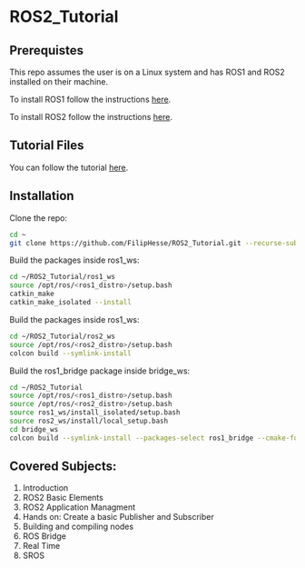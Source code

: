 # ROS2_Tutorial

## Prerequistes
This repo assumes the user is on a Linux system and has ROS1 and ROS2 installed on their machine.

To install ROS1 follow the instructions [here](http://wiki.ros.org/ROS/Installation).

To install ROS2 follow the instructions [here](https://index.ros.org/doc/ros2/Installation/).

## Tutorial Files
You can follow the tutorial [here](doc/ROS2_Tutorial.pdf).

## Installation

Clone the repo:

```bash
cd ~
git clone https://github.com/FilipHesse/ROS2_Tutorial.git --recurse-submodules
```

Build the packages inside ros1_ws:

```bash
cd ~/ROS2_Tutorial/ros1_ws
source /opt/ros/<ros1_distro>/setup.bash
catkin_make
catkin_make_isolated --install
```
Build the packages inside ros1_ws:

```bash
cd ~/ROS2_Tutorial/ros2_ws
source /opt/ros/<ros2_distro>/setup.bash
colcon build --symlink-install
```

Build the ros1_bridge package inside bridge_ws:

```bash
cd ~/ROS2_Tutorial
source /opt/ros/<ros1_distro>/setup.bash
source /opt/ros/<ros2_distro>/setup.bash
source ros1_ws/install_isolated/setup.bash
source ros2_ws/install/local_setup.bash
cd bridge_ws
colcon build --symlink-install --packages-select ros1_bridge --cmake-force-configure
```

## Covered Subjects:

 1. Introduction
 2. ROS2 Basic Elements
 3. ROS2 Application Managment
 4. Hands on: Create a basic Publisher and Subscriber
 5. Building and compiling nodes
 6. ROS Bridge
 7. Real Time
 8. SROS
